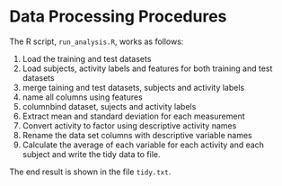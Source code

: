 # Data Processing Procedures

The R script, `run_analysis.R`, works as follows:

1. Load the training and test datasets
2. Load subjects, activity labels and features for both training and test datasets
3. merge taining and test datasets, subjects and activity labels
4. name all columns using features
5. columnbind dataset, sujects and activity labels
6. Extract mean and standard deviation for each measurement
7. Convert activity to factor using descriptive activity names
8. Rename the data set columns with descriptive variable names
9. Calculate the average of each variable for each activity and each subject and write the tidy data to file.

The end result is shown in the file `tidy.txt`.
